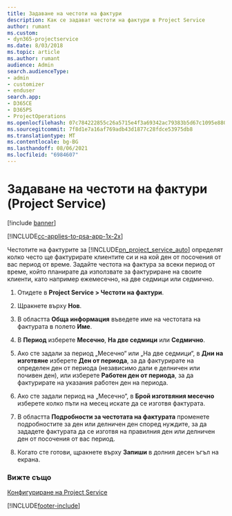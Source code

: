 ```yaml
---
title: Задаване на честоти на фактури
description: Как се задават честоти на фактури в Project Service
author: rumant
ms.custom:
- dyn365-projectservice
ms.date: 8/03/2018
ms.topic: article
ms.author: rumant
audience: Admin
search.audienceType:
- admin
- customizer
- enduser
search.app:
- D365CE
- D365PS
- ProjectOperations
ms.openlocfilehash: 07c784222855c26a5715e4f3a69342ac79383b5d67c1095e880a4eb6102e6375
ms.sourcegitcommit: 7f8d1e7a16af769adb43d1877c28fdce53975db8
ms.translationtype: MT
ms.contentlocale: bg-BG
ms.lasthandoff: 08/06/2021
ms.locfileid: "6984607"
---
```

# <a name="set-up-invoice-frequencies-project-service"></a>Задаване на честоти на фактури (Project Service)

[!include [banner](../includes/psa-now-project-operations.md)]

[!INCLUDE[cc-applies-to-psa-app-1x-2x](../includes/cc-applies-to-psa-app-1x-2x.md)]

Честотите на фактурите за [!INCLUDE[pn_project_service_auto](../includes/pn-project-service-auto.md)] определят колко често ще фактурирате клиентите си и на кой ден от посочения от вас период от време. Задайте честота на фактура за всеки период от време, който планирате да използвате за фактуриране на своите клиенти, като например ежемесечно, на две седмици или седмично.  
  
1.  Отидете в **Project Service > Честоти на фактури**.  
  
2.  Щракнете върху **Нов**.  
  
3.  В областта **Обща информация** въведете име на честотата на фактурата в полето **Име**.  
  
4.  В **Период** изберете **Месечно**, **На две седмици** или **Седмично**.  
  
5.  Ако сте задали за период „Месечно“ или „На две седмици“, в **Дни на изготвяне** изберете **Ден от периода**, за да фактурирате на определен ден от периода (независимо дали е делничен или почивен ден), или изберете **Работен ден от периода**, за да фактурирате на указания работен ден на периода.  
  
6.  Ако сте задали период на „Месечно“, в **Брой изготвяния месечно** изберете колко пъти на месец искате да се изготвя фактурата.  
  
7.  В областта **Подробности за честотата на фактурата** променете подробностите за ден или делничен ден според нуждите, за да зададете фактурата да се изготвя на правилния ден или делничен ден от посочения от вас период.  
  
8.  Когато сте готови, щракнете върху **Запиши** в долния десен ъгъл на екрана.  
  
### <a name="see-also"></a>Вижте също  
 [Конфигуриране на Project Service](../psa/configure.md)


[!INCLUDE[footer-include](../includes/footer-banner.md)]